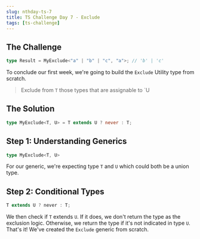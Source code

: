 ```yaml
---
slug: nthday-ts-7
title: TS Challenge Day 7 - Exclude
tags: [ts-challenge]
---
```


## The Challenge

```ts
type Result = MyExclude<"a" | "b" | "c", "a">; // 'b' | 'c'
```

To conclude our first week, we're going to build the `Exclude` Utility type from scratch.

> Exclude from `T` those types that are assignable to `U

<!-- truncate -->

## The Solution

```ts
type MyExclude<T, U> = T extends U ? never : T;
```

## Step 1: Understanding Generics

```ts
type MyExclude<T, U>
```

For our generic, we're expecting type `T` and `U` which could both be a union type.

## Step 2: Conditional Types

```ts
T extends U ? never : T;
```

We then check if `T` extends `U`. If it does, we don't return the type as the exclusion logic. Otherwise, we return the type if it's not indicated in type `U`. That's it! We've created the `Exclude` generic from scratch.
